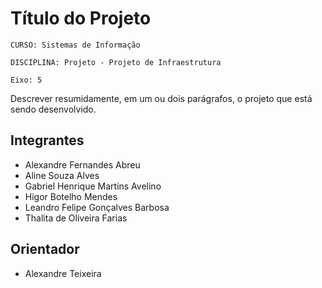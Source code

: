# Título do Projeto

`CURSO: Sistemas de Informação`

`DISCIPLINA: Projeto - Projeto de Infraestrutura`

`Eixo: 5`

Descrever resumidamente, em um ou dois parágrafos, o projeto que está sendo desenvolvido.

## Integrantes

* Alexandre Fernandes Abreu
* Aline Souza Alves
* Gabriel Henrique Martins Avelino
* Higor Botelho Mendes
* Leandro Felipe Gonçalves Barbosa
* Thalita de Oliveira Farias

## Orientador

* Alexandre Teixeira


